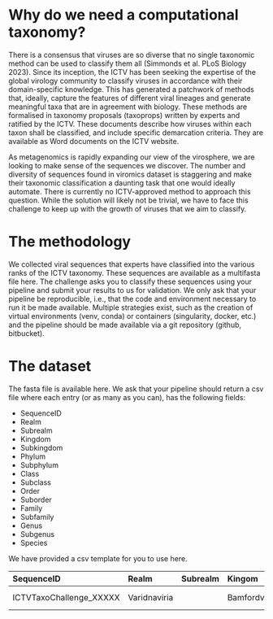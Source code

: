 # Why do we need a computational taxonomy?

There is a consensus that viruses are so diverse that no single
taxonomic method can be used to classify them all (Simmonds et
al. PLoS Biology 2023). Since its inception, the ICTV has been seeking
the expertise of the global virology community to classify viruses in
accordance with their domain-specific knowledge. This has generated a
patchwork of methods that, ideally, capture the features of different
viral lineages and generate meaningful taxa that are in agreement with
biology. These methods are formalised in taxonomy proposals
(taxoprops) written by experts and ratified by the ICTV. These
documents describe how viruses within each taxon shall be classified,
and include specific demarcation criteria. They are available as Word
documents on the ICTV website.

As metagenomics is rapidly expanding our view of the virosphere, we
are looking to make sense of the sequences we discover. The number and
diversity of sequences found in viromics dataset is staggering and
make their taxonomic classification a daunting task that one would
ideally automate. There is currently no ICTV-approved method to
approach this question. While the solution will likely not be trivial,
we have to face this challenge to keep up with the growth of viruses
that we aim to classify.

# The methodology

We collected viral sequences that experts have classified into the
various ranks of the ICTV taxonomy. These sequences are available as a
multifasta file here. The challenge asks you to classify these
sequences using your pipeline and submit your results to us for
validation. We only ask that your pipeline be reproducible, i.e., that
the code and environment necessary to run it be made
available. Multiple strategies exist, such as the creation of virtual
environments (venv, conda) or containers (singularity, docker, etc.)
and the pipeline should be made available via a git repository
(github, bitbucket).

# The dataset

The fasta file is available here. We ask that your pipeline should
return a csv file where each entry (or as many as you can), has the
following fields:

* SequenceID
* Realm
* Subrealm
* Kingdom
* Subkingdom
* Phylum 
* Subphylum
* Class
* Subclass
* Order
* Suborder
* Family
* Subfamily
* Genus
* Subgenus
* Species

We have provided a csv template for you to use here.

<div class="table-wrapper" markdown=block>

|SequenceID|Realm|Subrealm|Kingom|...|Subgenus|Species|
|:---------|:----|:-------|:-----|:----|:-------|:------|
|ICTVTaxoChallenge_XXXXX|Varidnaviria||Bamfordvirae|...||Mimivirus bradfordmassiliense|

</div>
